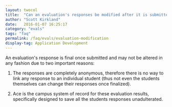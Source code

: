 ```yaml
---
layout: twocol
title:  "Can an evaluation's responses be modified after it is submitted?"
author: "Scott Kirkland"
date:   2016-01-07 16:25:17
category: "evals"
tags: "faq"
permalink: /faq/evals/evaluation-modification
display-tag: Application Development
---
```


An evaluation's response is final once submitted and may not be altered in any fashion due to two important reasons:

1) The responses are completely anonymous, therefore there is no way to link any response to an individual student (thus not even the students themselves can change their responses once finalized).

2) Ace is the campus system of record for these evaluation results, specifically designed to save all the students responses unadulterated.
